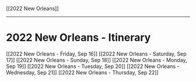 [[2022 New Orleans]]

---
# 2022 New Orleans - Itinerary
[[2022 New Orleans - Friday, Sep 16]]
[[2022 New Orleans - Saturday, Sep 17]]
[[2022 New Orleans - Sunday, Sep 18]]
[[2022 New Orleans - Monday, Sep 19]]
[[2022 New Orleans - Tuesday, Sep 20]]
[[2022 New Orleans - Wednesday, Sep 21]]
[[2022 New Orleans - Thursday, Sep 22]]